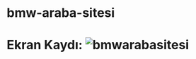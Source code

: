 # bmw-araba-sitesi

# Ekran Kaydı: ![bmwarabasitesi](https://github.com/user-attachments/assets/6a94c32b-e489-4dcc-a5f8-f0269c524032)
